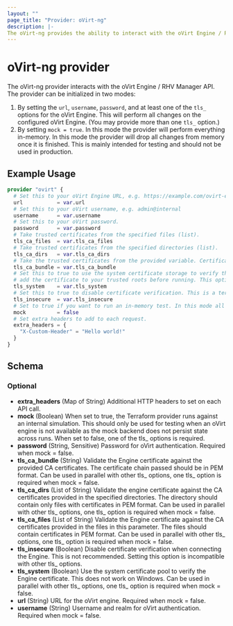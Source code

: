 ```yaml
---
layout: ""
page_title: "Provider: oVirt-ng"
description: |-
The oVirt-ng provides the ability to interact with the oVirt Engine / RHV Manager API.
---
```


# oVirt-ng provider

The oVirt-ng provider interacts with the oVirt Engine / RHV Manager API. The provider can be initialized in two modes:

1. By setting the `url`, `username`, `password`, and at least one of the `tls_` options for the oVirt Engine. This will
   perform all changes on the configured oVirt Engine. (You may provide more than one `tls_` option.)
2. By setting `mock = true`. In this mode the provider will perform everything in-memory. In this mode the provider
   will drop all changes from memory once it is finished. This is mainly intended for testing and should not be used
   in production.

## Example Usage

```terraform
provider "ovirt" {
  # Set this to your oVirt Engine URL, e.g. https://example.com/ovirt-engine/
  url           = var.url
  # Set this to your oVirt username, e.g. admin@internal
  username      = var.username
  # Set this to your oVirt password.
  password      = var.password
  # Take trusted certificates from the specified files (list).
  tls_ca_files  = var.tls_ca_files
  # Take trusted certificates from the specified directories (list).
  tls_ca_dirs   = var.tls_ca_dirs
  # Take the trusted certificates from the provided variable. Certificates must be in PEM format.
  tls_ca_bundle = var.tls_ca_bundle
  # Set this to true to use the system certificate storage to verify the engine certificate. You must
  # add the certificate to your trusted roots before running. This option doesn't work on Windows.
  tls_system    = var.tls_system
  # Set this to true to disable certificate verification. This is a terrible idea.
  tls_insecure  = var.tls_insecure
  # Set to true if you want to run an in-memory test. In this mode all other options will be ignored.
  mock          = false
  # Set extra headers to add to each request.
  extra_headers = {
    "X-Custom-Header" = "Hello world!"
  }
}
```

<!-- schema generated by tfplugindocs -->
## Schema

### Optional

- **extra_headers** (Map of String) Additional HTTP headers to set on each API call.
- **mock** (Boolean) When set to true, the Terraform provider runs against an internal simulation. This should only be used for testing when an oVirt engine is not available as the mock backend does not persist state across runs. When set to false, one of the tls_ options is required.
- **password** (String, Sensitive) Password for oVirt authentication. Required when mock = false.
- **tls_ca_bundle** (String) Validate the Engine certificate against the provided CA certificates. The certificate chain passed should be in PEM format. Can be used in parallel with other tls_ options, one tls_ option is required when mock = false.
- **tls_ca_dirs** (List of String) Validate the engine certificate against the CA certificates provided in the specified directories. The directory should contain only files with certificates in PEM format. Can be used in parallel with other tls_ options, one tls_ option is required when mock = false.
- **tls_ca_files** (List of String) Validate the Engine certificate against the CA certificates provided in the files in this parameter. The files should contain certificates in PEM format. Can be used in parallel with other tls_ options, one tls_ option is required when mock = false.
- **tls_insecure** (Boolean) Disable certificate verification when connecting the Engine. This is not recommended. Setting this option is incompatible with other tls_ options.
- **tls_system** (Boolean) Use the system certificate pool to verify the Engine certificate. This does not work on Windows. Can be used in parallel with other tls_ options, one tls_ option is required when mock = false.
- **url** (String) URL for the oVirt engine. Required when mock = false.
- **username** (String) Username and realm for oVirt authentication. Required when mock = false.